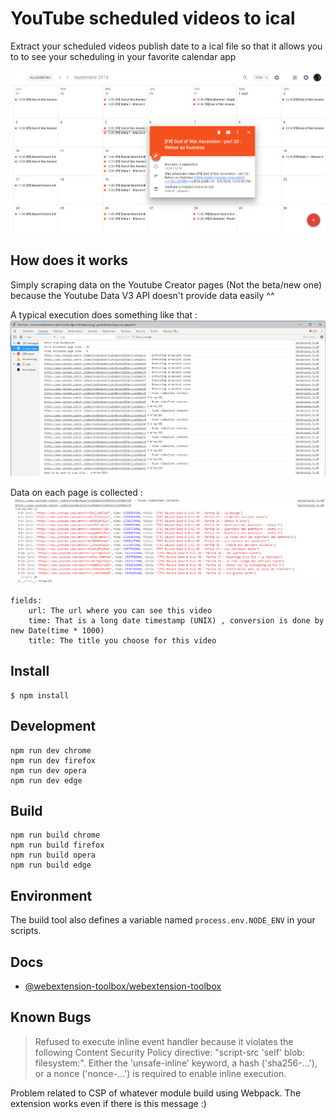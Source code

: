 # YouTube scheduled videos to ical

Extract your scheduled videos publish date to a ical file so that it allows you to to see your scheduling in your favorite calendar app

![calendar](promo/calendar.png)

## How does it works

Simply scraping data on the Youtube Creator pages (Not the beta/new one) because the Youtube Data V3 API doesn't provide data easily ^^

A typical execution does something like that :
![console](promo/console.png)

Data on each page is collected :
![console2](promo/console2.png)

```
fields:
    url: The url where you can see this video
    time: That is a long date timestamp (UNIX) , conversion is done by new Date(time * 1000)
    title: The title you choose for this video
```

## Install

	$ npm install

## Development

    npm run dev chrome
    npm run dev firefox
    npm run dev opera
    npm run dev edge

## Build

    npm run build chrome
    npm run build firefox
    npm run build opera
    npm run build edge

## Environment

The build tool also defines a variable named `process.env.NODE_ENV` in your scripts. 

## Docs

* [@webextension-toolbox/webextension-toolbox](https://github.com/webextension-toolbox/webextension-toolbox)

## Known Bugs

> Refused to execute inline event handler because it violates the following Content Security Policy directive: "script-src 'self' blob: filesystem:". Either the 'unsafe-inline' keyword, a hash ('sha256-...'), or a nonce ('nonce-...') is required to enable inline execution.

Problem related to CSP of whatever module build using Webpack. The extension works even if there is this message :)
